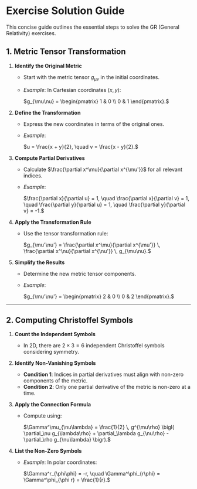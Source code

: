 # Exercise Solution Guide

This concise guide outlines the essential steps to solve the GR (General Relativity) exercises.

## 1. Metric Tensor Transformation

1. **Identify the Original Metric**  
   - Start with the metric tensor $g_{\mu\nu}$ in the initial coordinates.  
   - *Example*: In Cartesian coordinates $(x, y)$:  
     
     $g_{\mu\nu} = \begin{pmatrix} 1 & 0 \\ 0 & 1 \end{pmatrix}.$

2. **Define the Transformation**  
   - Express the new coordinates in terms of the original ones.  
   - *Example*:

     $u = \frac{x + y}{2}, \quad v = \frac{x - y}{2}.$

3. **Compute Partial Derivatives**  
   - Calculate $\frac{\partial x^\mu}{\partial x^{\mu'}}$ for all relevant indices.  
   - *Example*:

     $\frac{\partial x}{\partial u} = 1, \quad
      \frac{\partial x}{\partial v} = 1, \quad
      \frac{\partial y}{\partial u} = 1, \quad
      \frac{\partial y}{\partial v} = -1.$

4. **Apply the Transformation Rule**  
   - Use the tensor transformation rule:

     $g_{\mu'\nu'} = \frac{\partial x^\mu}{\partial x^{\mu'}} \, \frac{\partial x^\nu}{\partial x^{\nu'}} \, g_{\mu\nu}.$

5. **Simplify the Results**  
   - Determine the new metric tensor components.  
   - *Example*:

     $g_{\mu'\nu'} = \begin{pmatrix} 2 & 0 \\ 0 & 2 \end{pmatrix}.$

---

## 2. Computing Christoffel Symbols

1. **Count the Independent Symbols**  
   - In 2D, there are $2 \times 3 = 6$ independent Christoffel symbols considering symmetry.

2. **Identify Non-Vanishing Symbols**  
   - **Condition 1**: Indices in partial derivatives must align with non-zero components of the metric.  
   - **Condition 2**: Only one partial derivative of the metric is non-zero at a time.

3. **Apply the Connection Formula**  
   - Compute using:

     $\Gamma^\mu_{\nu\lambda} = \frac{1}{2} \, g^{\mu\rho} 
     \bigl(
       \partial_\nu g_{\lambda\rho} + 
       \partial_\lambda g_{\nu\rho} - 
       \partial_\rho g_{\nu\lambda}
     \bigr).$

4. **List the Non-Zero Symbols**  
   - *Example*: In polar coordinates:

     $\Gamma^r_{\phi\phi} = -r, \quad
      \Gamma^\phi_{r\phi} = \Gamma^\phi_{\phi r} = \frac{1}{r}.$
